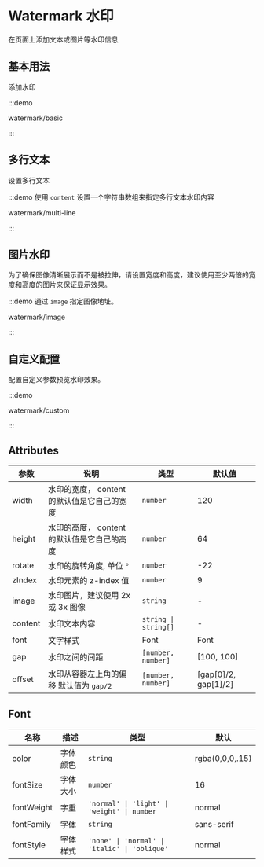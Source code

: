 # Watermark 水印

在页面上添加文本或图片等水印信息

## 基本用法

添加水印

:::demo

watermark/basic

:::

## 多行文本

设置多行文本

:::demo 使用 `content` 设置一个字符串数组来指定多行文本水印内容

watermark/multi-line

:::

## 图片水印

为了确保图像清晰展示而不是被拉伸，请设置宽度和高度，建议使用至少两倍的宽度和高度的图片来保证显示效果。

:::demo 通过 `image` 指定图像地址。

watermark/image

:::

## 自定义配置

配置自定义参数预览水印效果。

:::demo

watermark/custom

:::

## Attributes

| 参数    | 说明                                        | 类型                 | 默认值                     |
| ------- | ------------------------------------------- | -------------------- | -------------------------- |
| width   | 水印的宽度， content 的默认值是它自己的宽度 | `number`             | 120                        |
| height  | 水印的高度， content 的默认值是它自己的高度 | `number`             | 64                         |
| rotate  | 水印的旋转角度, 单位 `°`                    | `number`             | -22                        |
| zIndex  | 水印元素的 z-index 值                       | `number`             | 9                          |
| image   | 水印图片，建议使用 2x 或 3x 图像            | `string`             | -                          |
| content | 水印文本内容                                | `string \| string[]` | -                          |
| font    | 文字样式                                    | Font                 | Font                       |
| gap     | 水印之间的间距                              | `[number, number]`   | \[100, 100\]               |
| offset  | 水印从容器左上角的偏移 默认值为 `gap/2`     | `[number, number]`   | \[gap\[0\]/2, gap\[1\]/2\] |

## Font

| 名称       | 描述        | 类型                                          | 默认            |
| ---------- | ----------- | --------------------------------------------- | --------------- |
| color      | 字体颜色  | `string`                                      | rgba(0,0,0,.15) |
| fontSize   | 字体大小   | `number`                                      | 16              |
| fontWeight | 字重 | `'normal' \| 'light' \| 'weight' \| number`   | normal          |
| fontFamily | 字体 | `string`                                      | sans-serif      |
| fontStyle  | 字体样式  | `'none' \| 'normal' \| 'italic' \| 'oblique'` | normal          |

